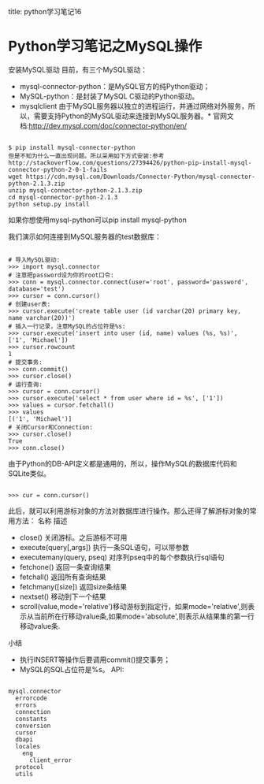 title: python学习笔记16 

#  Python学习笔记之MySQL操作 
安装MySQL驱动
目前，有三个MySQL驱动：
  * mysql-connector-python：是MySQL官方的纯Python驱动；
  * MySQL-python：是封装了MySQL C驱动的Python驱动。
  * mysqlclient
由于MySQL服务器以独立的进程运行，并通过网络对外服务，所以，需要支持Python的MySQL驱动来连接到MySQL服务器。*
官网文档:http://dev.mysql.com/doc/connector-python/en/
```

$ pip install mysql-connector-python
但是不知为什么一直出现问题。所以采用如下方式安装:参考http://stackoverflow.com/questions/27394426/python-pip-install-mysql-connector-python-2-0-1-fails
wget https://cdn.mysql.com/Downloads/Connector-Python/mysql-connector-python-2.1.3.zip
unzip mysql-connector-python-2.1.3.zip
cd mysql-connector-python-2.1.3
python setup.py install

```
如果你想使用mysql-python可以pip install mysql-python

我们演示如何连接到MySQL服务器的test数据库：
```

# 导入MySQL驱动:
>>> import mysql.connector
# 注意把password设为你的root口令:
>>> conn = mysql.connector.connect(user='root', password='password', database='test')
>>> cursor = conn.cursor()
# 创建user表:
>>> cursor.execute('create table user (id varchar(20) primary key, name varchar(20))')
# 插入一行记录，注意MySQL的占位符是%s:
>>> cursor.execute('insert into user (id, name) values (%s, %s)', ['1', 'Michael'])
>>> cursor.rowcount
1
# 提交事务:
>>> conn.commit()
>>> cursor.close()
# 运行查询:
>>> cursor = conn.cursor()
>>> cursor.execute('select * from user where id = %s', ['1'])
>>> values = cursor.fetchall()
>>> values
[('1', 'Michael')]
# 关闭Cursor和Connection:
>>> cursor.close()
True
>>> conn.close()

```
由于Python的DB-API定义都是通用的，所以，操作MySQL的数据库代码和SQLite类似。
```

>>> cur = conn.cursor()

```
此后，就可以利用游标对象的方法对数据库进行操作。那么还得了解游标对象的常用方法：
名称	描述
  * close()	关闭游标。之后游标不可用
  * execute(query[,args])	执行一条SQL语句，可以带参数
  * executemany(query, pseq)	对序列pseq中的每个参数执行sql语句
  * fetchone()	返回一条查询结果
  * fetchall()	返回所有查询结果
  * fetchmany([size])	返回size条结果
  * nextset()	移动到下一个结果
  * scroll(value,mode='relative')移动游标到指定行，如果mode='relative',则表示从当前所在行移动value条,如果mode='absolute',则表示从结果集的第一行移动value条.

小结
  * 执行INSERT等操作后要调用commit()提交事务；
  * MySQL的SQL占位符是%s。
API:
```

mysql.connector
  errorcode
  errors
  connection
  constants
  conversion
  cursor
  dbapi
  locales
    eng
      client_error
  protocol
  utils

```